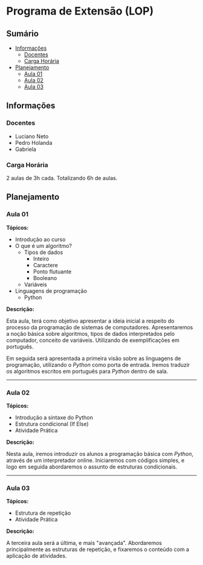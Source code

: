 # Programa de Extensão (LOP)

## Sumário

* [Informações](#informações)
  * [Docentes](#docentes)
  * [Carga Horária](#carga-horária)
* [Planejamento](#planejamento)
  * [Aula 01](#aula-01)
  * [Aula 02](#aula-02)
  * [Aula 03](#aula-03)

## Informações

### Docentes

* Luciano Neto
* Pedro Holanda
* Gabriela

### Carga Horária

2 aulas de 3h cada. Totalizando 6h de aulas.

## Planejamento

### Aula 01

**Tópicos:**

* Introdução ao curso
* O que é um algoritmo?
  * Tipos de dados
    * Inteiro
    * Caractere
    * Ponto flutuante
    * Booleano
  * Variáveis
* Linguagens de programação
  * Python

**Descrição:**

Esta aula, terá como objetivo apresentar a ideia inicial a respeito do processo da programação de sistemas de computadores. Apresentaremos a noção básica sobre algoritmos, tipos de dados interpretados pelo computador, conceito de variáveis. Utilizando de exemplificações em português.

Em seguida será apresentada a primeira visão sobre as linguagens de programação, utilizando o *Python* como porta de entrada. Iremos traduzir os algoritmos escritos em português para *Python* dentro de sala.

---

### Aula 02

**Tópicos:**

* Introdução a sintaxe do Python
* Estrutura condicional (If Else)
* Atividade Prática

**Descrição:**

Nesta aula, iremos introduzir os alunos a programação básica com *Python*, através de um interpretador online. Iniciaremos com códigos simples, e logo em seguida abordaremos o assunto de estruturas condicionais.

---

### Aula 03

**Tópicos:**

* Estrutura de repetição
* Atividade Prática

**Descrição:**

A terceira aula será a última, e mais "avançada". Abordaremos principalmente as estruturas de repetição, e fixaremos o conteúdo com a aplicação de atividades.
